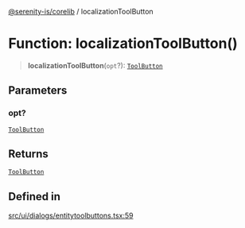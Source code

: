 [@serenity-is/corelib](../README.md) / localizationToolButton

# Function: localizationToolButton()

> **localizationToolButton**(`opt`?): [`ToolButton`](../interfaces/ToolButton.md)

## Parameters

### opt?

[`ToolButton`](../interfaces/ToolButton.md)

## Returns

[`ToolButton`](../interfaces/ToolButton.md)

## Defined in

[src/ui/dialogs/entitytoolbuttons.tsx:59](https://github.com/serenity-is/serenity/blob/master/packages/corelib/src/ui/dialogs/entitytoolbuttons.tsx#L59)
